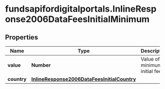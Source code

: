 # fundsapifordigitalportals.InlineResponse2006DataFeesInitialMinimum

## Properties

Name | Type | Description | Notes
------------ | ------------- | ------------- | -------------
**value** | **Number** | Value of the minimum initial fee. | [optional] 
**country** | [**InlineResponse2006DataFeesInitialCountry**](InlineResponse2006DataFeesInitialCountry.md) |  | [optional] 


